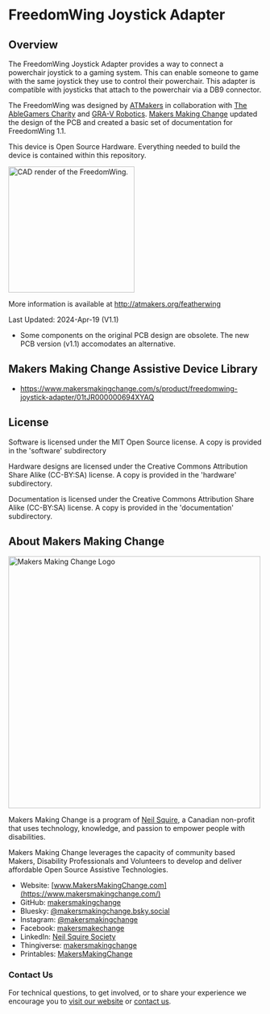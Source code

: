 # FreedomWing Joystick Adapter

## Overview

The FreedomWing Joystick Adapter provides a way to connect a powerchair joystick to a gaming system. This can enable someone to game with the same joystick they use to control their powerchair. This adapter is compatible with joysticks that attach to the powerchair via a DB9 connector. 

The FreedomWing was designed by [ATMakers](http://atmakers.org/) in collaboration with [The AbleGamers Charity](http://ablegamers.org/) and [GRA-V Robotics](https://www.facebook.com/grav.robotics/). [Makers Making Change](https://makersmakingchange.com/) updated the design of the PCB and created a basic set of documentation for FreedomWing 1.1.

This device is Open Source Hardware. Everything needed to build the device is contained within this repository.

<img src="photos/FreedomWing.png" height="250" alt="CAD render of the FreedomWing.">

More information is available at http://atmakers.org/featherwing

Last Updated: 2024-Apr-19 (V1.1)
 - Some components on the original PCB design are obsolete. The new PCB version (v1.1) accomodates an alternative.

## Makers Making Change Assistive Device Library
 - https://www.makersmakingchange.com/s/product/freedomwing-joystick-adapter/01tJR000000694XYAQ


## License

Software is licensed under the MIT Open Source license.  A copy is provided in the 'software' subdirectory

Hardware designs are licensed under the Creative Commons Attribution Share Alike (CC-BY:SA) license.  A copy is provided in the 'hardware' subdirectory.

Documentation is licensed under the Creative Commons Attribution Share Alike (CC-BY:SA) license.  A copy is provided in the 'documentation' subdirectory.


<!-- ABOUT MMC START -->
## About Makers Making Change
[<img src="https://raw.githubusercontent.com/makersmakingchange/makersmakingchange/main/img/mmc_logo.svg" width="500" alt="Makers Making Change Logo">](https://www.makersmakingchange.com/)

Makers Making Change is a program of [Neil Squire](https://www.neilsquire.ca/), a Canadian non-profit that uses technology, knowledge, and passion to empower people with disabilities.

Makers Making Change leverages the capacity of community based Makers, Disability Professionals and Volunteers to develop and deliver affordable Open Source Assistive Technologies.

 - Website: [www.MakersMakingChange.com](https://www.makersmakingchange.com/)
 - GitHub: [makersmakingchange](https://github.com/makersmakingchange)
 - Bluesky: [@makersmakingchange.bsky.social](https://bsky.app/profile/makersmakingchange.bsky.social)
 - Instagram: [@makersmakingchange](https://www.instagram.com/makersmakingchange)
 - Facebook: [makersmakechange](https://www.facebook.com/makersmakechange)
 - LinkedIn: [Neil Squire Society](https://www.linkedin.com/company/neil-squire-society/)
 - Thingiverse: [makersmakingchange](https://www.thingiverse.com/makersmakingchange/about)
 - Printables: [MakersMakingChange](https://www.printables.com/@MakersMakingChange)

### Contact Us
For technical questions, to get involved, or to share your experience we encourage you to [visit our website](https://www.makersmakingchange.com/) or [contact us](https://www.makersmakingchange.com/s/contact).
<!-- ABOUT MMC END -->
